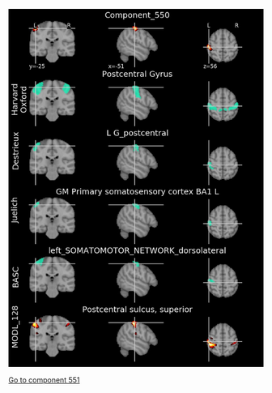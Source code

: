 


![550](preliminary/550.jpg "Component 550")

[Go to component 551](https://parietal-inria.github.io/MODL_atlas/1024/551 "Component 551")